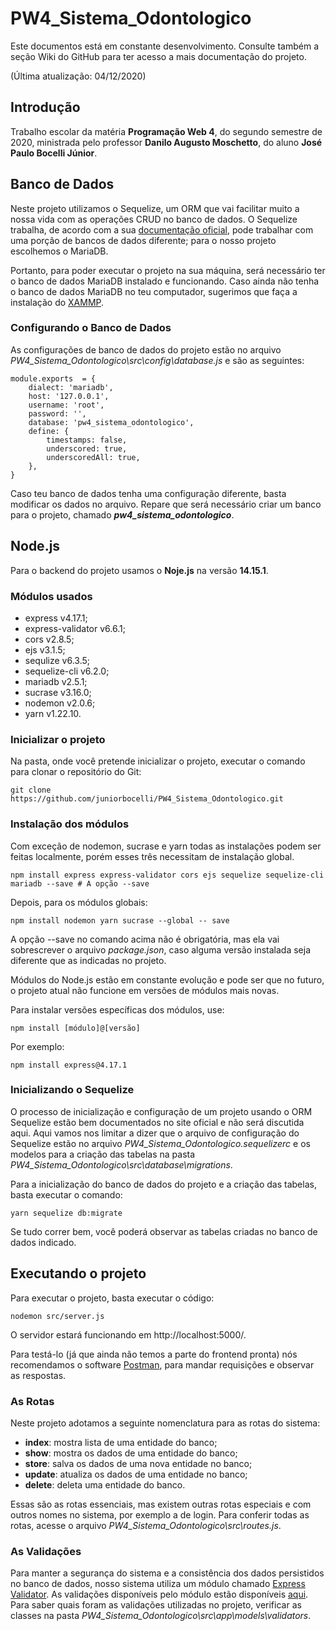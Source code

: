 # PW4_Sistema_Odontologico

Este documentos está em constante desenvolvimento. Consulte também a seção Wiki do GitHub para ter acesso a mais documentação do projeto.

(Última atualização: 04/12/2020)

## Introdução

Trabalho escolar da matéria **Programação Web 4**, do segundo semestre de 2020, ministrada pelo professor **Danilo Augusto Moschetto**, do aluno **José Paulo Bocelli Júnior**.

## Banco de Dados

Neste projeto utilizamos o Sequelize, um ORM que vai facilitar muito a nossa vida com as operações CRUD no banco de dados. O Sequelize trabalha, de acordo com a sua [documentação oficial](https://sequelize.org/master/index.html), pode trabalhar com uma porção de bancos de dados diferente; para o nosso projeto escolhemos o MariaDB.

Portanto, para poder executar o projeto na sua máquina, será necessário ter o banco de dados MariaDB instalado e funcionando. Caso ainda não tenha o banco de dados MariaDB no teu computador, sugerimos que faça a instalação do [XAMMP](https://www.apachefriends.org/pt_br/index.html).

### Configurando o Banco de Dados

As configurações de banco de dados do projeto estão no arquivo *PW4_Sistema_Odontologico\src\config\database.js* e são as seguintes:

    module.exports  = {
		dialect: 'mariadb',
		host: '127.0.0.1',
		username: 'root',
		password: '',
		database: 'pw4_sistema_odontologico',
		define: {
			timestamps: false,
			underscored: true,
			underscoredAll: true,
		},
	}

Caso teu banco de dados tenha uma configuração diferente, basta modificar os dados no arquivo. Repare que será necessário criar um banco para o projeto, chamado  ***pw4_sistema_odontologico***.

## Node.js

Para o backend do projeto usamos o **Noje.js** na versão **14.15.1**.

### Módulos usados

 - express v4.17.1;
 - express-validator v6.6.1;
 - cors v2.8.5;
 - ejs v3.1.5;
 - sequlize v6.3.5;
 - sequelize-cli v6.2.0;
 - mariadb v2.5.1;
 - sucrase v3.16.0;
 - nodemon v2.0.6;
 - yarn v1.22.10.

### Inicializar o projeto

Na pasta, onde você pretende inicializar o projeto, executar o comando para clonar o repositório do Git:

    git clone https://github.com/juniorbocelli/PW4_Sistema_Odontologico.git

### Instalação dos módulos

Com exceção de nodemon, sucrase e yarn todas as instalações podem ser feitas localmente, porém esses três necessitam de instalação global.

    npm install express express-validator cors ejs sequelize sequelize-cli mariadb --save # A opção --save

Depois, para os módulos globais:

    npm install nodemon yarn sucrase --global -- save

A opção --save no comando acima não é obrigatória, mas ela vai sobrescrever o arquivo *package.json*, caso alguma versão instalada seja diferente que as indicadas no projeto.

Módulos do Node.js estão em constante evolução e pode ser que no futuro, o projeto atual não funcione em versões de módulos mais novas.

Para instalar versões específicas dos módulos, use:

    npm install [módulo]@[versão]

Por exemplo:

    npm install express@4.17.1

### Inicializando o Sequelize

O processo de inicialização e configuração de um projeto usando o ORM Sequelize estão bem documentados no site oficial e não será discutida aqui. Aqui vamos nos limitar a dizer que o arquivo de configuração do Sequelize estão no arquivo *PW4_Sistema_Odontologico\.sequelizerc* e os modelos para a criação das tabelas na pasta *PW4_Sistema_Odontologico\src\database\migrations*.

Para a inicialização do banco de dados do projeto e a criação das tabelas, basta executar o comando:

    yarn sequelize db:migrate

Se tudo correr bem, você poderá observar as tabelas criadas no banco de dados indicado.

## Executando o projeto

Para executar o projeto, basta executar o código:

    nodemon src/server.js

O servidor estará funcionando em http://localhost:5000/.

Para testá-lo (já que ainda não temos a parte do frontend pronta) nós recomendamos o software [Postman](https://www.postman.com/downloads/), para mandar requisições e observar as respostas.

### As Rotas

Neste projeto adotamos a seguinte nomenclatura para as rotas do sistema:

 - **index**:  mostra lista de uma entidade do banco;
 - **show**: mostra os dados de uma entidade do banco;
 - **store**: salva os dados de uma nova entidade no banco;
 - **update**: atualiza os dados de uma entidade no banco;
 - **delete**: deleta uma entidade do banco.

Essas são as rotas essenciais, mas existem outras rotas especiais e com outros nomes no sistema, por exemplo a de login. Para conferir todas as rotas, acesse o arquivo *PW4_Sistema_Odontologico\src\routes.js*.

### As Validações

Para manter a segurança do sistema e a consistência dos dados persistidos no banco de dados, nosso sistema utiliza um módulo chamado [Express Validator](https://express-validator.github.io/docs/). As validações disponíveis pelo módulo estão disponíveis [aqui](https://github.com/validatorjs/validator.js). Para saber quais foram as validações utilizadas no projeto, verificar as classes na pasta *PW4_Sistema_Odontologico\src\app\models\validators*.
